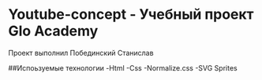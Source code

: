 # Youtube-concept - Учебный проект Glo Academy
Проект выполнил Побединский Станислав

##Испоьзуемые технологии 
-Html
-Css
-Normalize.css
-SVG Sprites
